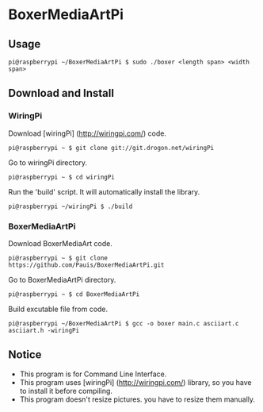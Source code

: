 # BoxerMediaArtPi
## Usage
```
pi@raspberrypi ~/BoxerMediaArtPi $ sudo ./boxer <length span> <width span>
```
## Download and Install
### WiringPi
Download [wiringPi] (http://wiringpi.com/) code.
```
pi@raspberrypi ~ $ git clone git://git.drogon.net/wiringPi
```
Go to wiringPi directory.
```
pi@raspberrypi ~ $ cd wiringPi
```
Run the 'build' script. It will automatically install the library.
```
pi@raspberrypi ~/wiringPi $ ./build
```
### BoxerMediaArtPi
Download BoxerMediaArt code.
```
pi@raspberrypi ~ $ git clone https://github.com/Pauis/BoxerMediaArtPi.git
```
Go to BoxerMediaArtPi directory.
```
pi@raspberrypi ~ $ cd BoxerMediaArtPi
```
Build excutable file from code.
```
pi@raspberrypi ~/BoxerMediaArtPi $ gcc -o boxer main.c asciiart.c asciiart.h -wiringPi
```
## Notice
* This program is for Command Line Interface.
* This program uses [wiringPi] (http://wiringpi.com/) library, so you have to install it before compiling.
* This program doesn't resize pictures.  you have to resize them manually.
